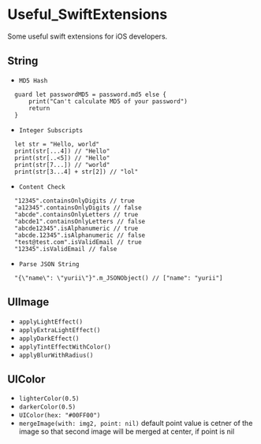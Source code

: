 # Useful_SwiftExtensions

Some useful swift extensions for iOS developers.

## String
- `MD5 Hash`
```
  guard let passwordMD5 = password.md5 else {
      print("Can't calculate MD5 of your password")
      return
  } 
```

- `Integer Subscripts`
```
  let str = "Hello, world"
  print(str[...4]) // "Hello"
  print(str[..<5]) // "Hello"
  print(str[7...]) // "world"
  print(str[3...4] + str[2]) // "lol"
```

- `Content Check`
```
  "12345".containsOnlyDigits // true
  "a12345".containsOnlyDigits // false
  "abcde".containsOnlyLetters // true
  "abcde1".containsOnlyLetters // false
  "abcde12345".isAlphanumeric // true
  "abcde.12345".isAlphanumeric // false
  "test@test.com".isValidEmail // true
  "12345".isValidEmail // false
```

- `Parse JSON String`
```
  "{\"name\": \"yurii\"}".m_JSONObject() // ["name": "yurii"]
```

## UIImage
- `applyLightEffect()`
- `applyExtraLightEffect()`
- `applyDarkEffect()`
- `applyTintEffectWithColor()`
- `applyBlurWithRadius()`

## UIColor
- `lighterColor(0.5)`
- `darkerColor(0.5)`
- `UIColor(hex: "#00FF00")`
- `mergeImage(with: img2, point: nil)`
  default point value is cetner of the image so that second image will be merged at center, if point is nil
